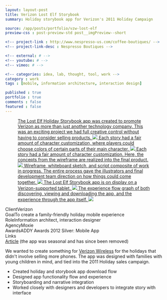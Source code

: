 ```yaml
---
layout: layout-post
title: Verizon Lost Elf Storybook
summary: Holiday storybook app for Verizon's 2011 Holiday Campaign  

source: /app/posts/portfolio/vzw-lost-elf
preview-css : post-preview-std post__imgPreview--short

<!-- project-link : http://www.nespresso-us.com/coffee-boutiques/ -->
<!-- project-link-desc : Nespresso Boutiques -->

<!-- external: # -->
<!-- youtube: # -->
<!-- vimeo: # -->

<!-- categories: idea, lab, thought, tool, work -->
category : work
tags : [mobile, information architecture, interaction design]

published : true
portfolio : true
comments : false
featured : false
---
```



<figure class="figure-wide">
  <div class="royalSlider rsMinW show-adjacent slider">
    <a class="rsImg" href="{{page.source}}/1.png">
      The Lost Elf Holiday Storybook app was created to promote Verizon as more than just another technology company. This was an exciting project we had full creative control without having to consider selling products.
      <img src="{{page.source}}/1sm.png" class="rsTmb" />
    </a>
    <a class="rsImg" href="{{page.source}}/2.png">
      Each story had a fair amount of character customization, where players could choose colors of certain parts of their main character.
      <img src="{{page.source}}/2sm.png" class="rsTmb" />
    </a>
    <a class="rsImg" href="{{page.source}}/3.png">
      Each story had a fair amount of character customization. Here, the concepts from the wireframe are realized into the final product.
      <img src="{{page.source}}/3sm.png" class="rsTmb" />
    </a>
    <a class="rsImg" href="{{page.source}}/4.png">
      Wireframe, whiteboard sketch, and script composite of work in progress. The entire process gave the illustrators and final development team direction on how things could come together.
      <img src="{{page.source}}/4sm.png" class="rsTmb" />
    </a>
    <a class="rsImg" href="{{page.source}}/5.png">
      The Lost Elf Storybook app is on display on a Verizon-supported tablet.
      <img src="{{page.source}}/5sm.png" class="rsTmb" />
    </a>
    <a class="rsImg" href="{{page.source}}/6.png">
      The experience flow graph of both discovering, viewing and downloading the app, and the experience through the app itself.
      <img src="{{page.source}}/6sm.png" class="rsTmb" />
    </a>
  </div>
</figure>


<div class="callout">
  <div class="callout--row">
     <span class="title">Client</span><span class="content">Verizon</span>
  </div>

  <div class="callout--row">
     <span class="title">Goal</span><span class="content">To create a family-friendly holiday mobile experience</span>
  </div>

  <div class="callout--row">
     <span class="title">Role</span><span class="content">Information architect, interaction designer</span>
  </div>

  <div class="callout--row">
     <span class="title">Agency</span><span class="content">Moxie</span>
  </div>

  <div class="callout--row">
     <span class="title">Awards</span><span class="content">ADDY Awards 2012 Silver: Mobile App</span>
  </div>

  <div class="callout--row">
     <span class="title">Links</span>
     <span class="content">
      <div><a href="http://www.atlantaintownpaper.com/2011/12/local-company-helps-create-interactive-storybook/">Article</a> (the app was seasonal and has since been removed)</div>
    </span>
  </div>

</div>

We wanted to create something for [Verizon Wireless](http://www.verizonwireless.com/) for the holidays that didn't involve selling more phones. The app was designed with families with young children in mind, and tied into the 2011 Holiday sales campaign.

* Created holiday and storybook app download flow
* Designed app functionality flow and experience
* Storyboarding and narrative integration
* Worked closely with designers and developers to integrate story with interface



